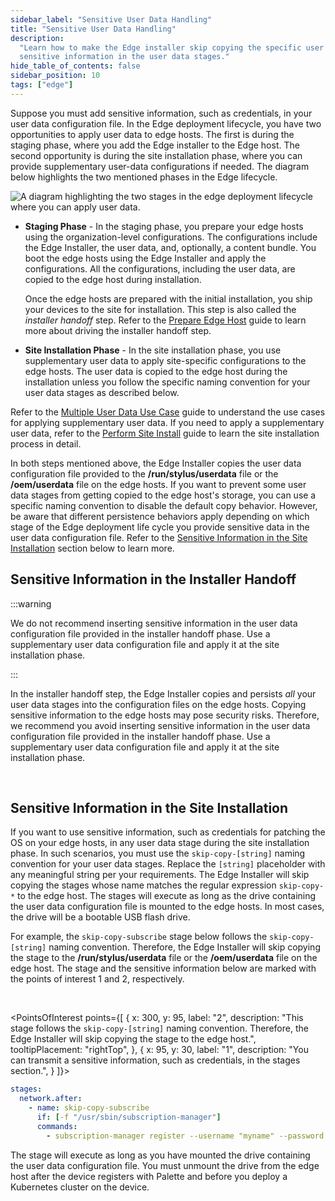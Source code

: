 ```yaml
---
sidebar_label: "Sensitive User Data Handling"
title: "Sensitive User Data Handling"
description:
  "Learn how to make the Edge installer skip copying the specific user data stages to the edge hosts so that you can use
  sensitive information in the user data stages."
hide_table_of_contents: false
sidebar_position: 10
tags: ["edge"]
---
```


Suppose you must add sensitive information, such as credentials, in your user data configuration file. In the Edge
deployment lifecycle, you have two opportunities to apply user data to edge hosts. The first is during the staging
phase, where you add the Edge installer to the Edge host. The second opportunity is during the site installation phase,
where you can provide supplementary user-data configurations if needed. The diagram below highlights the two mentioned
phases in the Edge lifecycle.

![A diagram highlighting the two stages in the edge deployment lifecycle where you can apply user data.](/edge_edge-configuration_cloud-init_user-data.png)

- **Staging Phase** - In the staging phase, you prepare your edge hosts using the organization-level configurations. The
  configurations include the Edge Installer, the user data, and, optionally, a content bundle. You boot the edge hosts
  using the Edge Installer and apply the configurations. All the configurations, including the user data, are copied to
  the edge host during installation.

  Once the edge hosts are prepared with the initial installation, you ship your devices to the site for installation.
  This step is also called the _installer handoff_ step. Refer to the
  [Prepare Edge Host](../site-deployment/stage.md#prepare-edge-host) guide to learn more about driving the installer
  handoff step.

- **Site Installation Phase** - In the site installation phase, you use supplementary user data to apply site-specific
  configurations to the edge hosts. The user data is copied to the edge host during the installation unless you follow
  the specific naming convention for your user data stages as described below.

Refer to the [Multiple User Data Use Case](../edgeforge-workflow/prepare-user-data.md#multiple-user-data-use-case) guide
to understand the use cases for applying supplementary user data. If you need to apply a supplementary user data, refer
to the [Perform Site Install](../site-deployment/site-installation/site-installation.md) guide to learn the site
installation process in detail.

In both steps mentioned above, the Edge Installer copies the user data configuration file provided to the
**/run/stylus/userdata** file or the **/oem/userdata** file on the edge hosts. If you want to prevent some user data
stages from getting copied to the edge host's storage, you can use a specific naming convention to disable the default
copy behavior. However, be aware that different persistence behaviors apply depending on which stage of the Edge
deployment life cycle you provide sensitive data in the user data configuration file. Refer to the
[Sensitive Information in the Site Installation](#sensitive-information-in-the-site-installation) section below to learn
more. <br />

## Sensitive Information in the Installer Handoff

:::warning

We do not recommend inserting sensitive information in the user data configuration file provided in the installer
handoff phase. Use a supplementary user data configuration file and apply it at the site installation phase.

:::

In the installer handoff step, the Edge Installer copies and persists _all_ your user data stages into the configuration
files on the edge hosts. Copying sensitive information to the edge hosts may pose security risks. Therefore, we
recommend you avoid inserting sensitive information in the user data configuration file provided in the installer
handoff phase. Use a supplementary user data configuration file and apply it at the site installation phase.

<br />

## Sensitive Information in the Site Installation

If you want to use sensitive information, such as credentials for patching the OS on your edge hosts, in any user data
stage during the site installation phase. In such scenarios, you must use the `skip-copy-[string]` naming convention for
your user data stages. Replace the `[string]` placeholder with any meaningful string per your requirements. The Edge
Installer will skip copying the stages whose name matches the regular expression `skip-copy-*` to the edge host. The
stages will execute as long as the drive containing the user data configuration file is mounted to the edge hosts. In
most cases, the drive will be a bootable USB flash drive.

For example, the `skip-copy-subscribe` stage below follows the `skip-copy-[string]` naming convention. Therefore, the
Edge Installer will skip copying the stage to the **/run/stylus/userdata** file or the **/oem/userdata** file on the
edge host. The stage and the sensitive information below are marked with the points of interest 1 and 2, respectively.

<br />

<PointsOfInterest points={[
  { x: 300,
    y: 95,
    label: "2",
    description: "This stage follows the `skip-copy-[string]` naming convention. Therefore, the Edge Installer will skip copying the stage to the edge host.",
    tooltipPlacement: "rightTop", },
  { x: 95,
    y: 30,
    label: "1",
    description: "You can transmit a sensitive information, such as credentials, in the stages section.",
  }
]}>

```yaml
stages:
  network.after:
    - name: skip-copy-subscribe
      if: [-f "/usr/sbin/subscription-manager"]
      commands:
        - subscription-manager register --username "myname" --password 'mypassword'
```

</PointsOfInterest>

The stage will execute as long as you have mounted the drive containing the user data configuration file. You must
unmount the drive from the edge host after the device registers with Palette and before you deploy a Kubernetes cluster
on the device.

